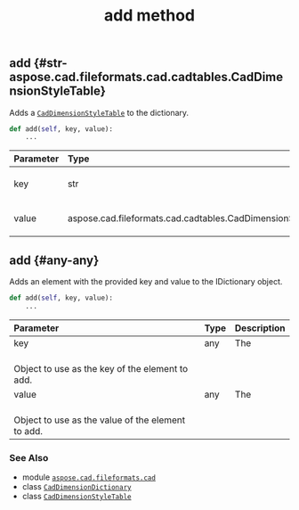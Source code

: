 ﻿---
title: add method
second_title: Aspose.CAD for Python via .NET API References
description: 
type: docs
weight: 20
url: /python-net/aspose.cad.fileformats.cad/caddimensiondictionary/add/
is_root: false
---

## add {#str-aspose.cad.fileformats.cad.cadtables.CadDimensionStyleTable}

Adds a [`CadDimensionStyleTable`](/cad/python-net/aspose.cad.fileformats.cad.cadtables/caddimensionstyletable) to the dictionary.



```python
def add(self, key, value):
    ...
```


| Parameter | Type | Description |
| :- | :- | :- |
| key | str | The [`CadDimensionStyleTable`](/cad/python-net/aspose.cad.fileformats.cad.cadtables/caddimensionstyletable) key. |
| value | aspose.cad.fileformats.cad.cadtables.CadDimensionStyleTable | The [`CadDimensionStyleTable`](/cad/python-net/aspose.cad.fileformats.cad.cadtables/caddimensionstyletable) to add. |


## add {#any-any}

Adds an element with the provided key and value to the 
IDictionary object.



```python
def add(self, key, value):
    ...
```


| Parameter | Type | Description |
| :- | :- | :- |
| key | any | The <br/>Object to use as the key of the element to add. |
| value | any | The <br/>Object to use as the value of the element to add. |



### See Also
* module [`aspose.cad.fileformats.cad`](../../)
* class [`CadDimensionDictionary`](/cad/python-net/aspose.cad.fileformats.cad/caddimensiondictionary)
* class [`CadDimensionStyleTable`](/cad/python-net/aspose.cad.fileformats.cad.cadtables/caddimensionstyletable)
